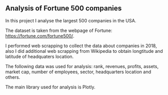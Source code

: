 ## Analysis of Fortune 500 companies

In this project I analyse the largest 500 companies in the USA. 

The dataset is taken from the webpage of Fortune: https://fortune.com/fortune500/.

I performed web scrapping to collect the data about companies in 2018, also I did additional web scrapping from Wikipedia to obtain longtitude and latitude of headquaters location. 

The following data was used for analysis: rank, revenues, profits, assets, market cap, number of employees, sector, headquarters location and others. 

The main library used for analysis is Plotly.
